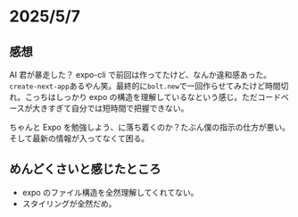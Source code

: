 # 2025/5/7

## 感想

AI 君が暴走した？
expo-cli で前回は作ってたけど、なんか違和感あった。`create-next-app`あるやん笑。最終的に`bolt.new`で一回作らせてみたけど時間切れ。こっちはしっかり expo の構造を理解しているなという感じ。ただコードベースが大きすぎて自分では短時間で把握できない。

ちゃんと Expo を勉強しよう、に落ち着くのか？たぶん僕の指示の仕方が悪い。そして最新の情報が入ってなくて困る。

## めんどくさいと感じたところ

- expo のファイル構造を全然理解してくれてない。
- スタイリングが全然だめ。
